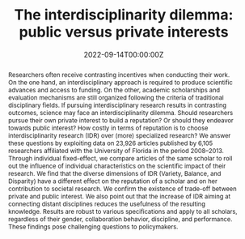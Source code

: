 ---
title: "The interdisciplinarity dilemma: public versus private interests"
authors:
- Magda Fontana
- Martina Iori
- Valerio Leone Sciabolazza
- admin

# Author notes (optional)
#author_notes:
#  - 'Equal contribution'
#  - 'Equal contribution'

date: "2022-09-14T00:00:00Z"
doi: "10.1016/j.respol.2022.104553"

# Schedule page publish date (NOT publication's date).
publishDate: "2022-06-11T00:00:00Z"

# Publication type.
# Accepts a single type but formatted as a YAML list (for Hugo requirements).
# Enter a publication type from the CSL standard.
publication_types: ["article-journal"]

# Publication name and optional abbreviated publication name.
publication: "*Research Policy*, 51(7)"
publication_short: "*Research Policy*, 51(7)"

abstract: Researchers often receive contrasting incentives when conducting their work. On the one hand, an interdisciplinary approach is required to produce scientific advances and access to funding. On the other, academic scholarships and evaluation mechanisms are still organized following the criteria of traditional disciplinary fields. If pursuing interdisciplinary research results in contrasting outcomes, science may face an interdisciplinarity dilemma. Should researchers pursue their own private interest to build a reputation? Or should they endeavor towards public interest? How costly in terms of reputation is to choose interdisciplinarity research (IDR) over (more) specialized research? We answer these questions by exploiting data on 23,926 articles published by 6,105 researchers affiliated with the University of Florida in the period 2008–2013. Through individual fixed-effect, we compare articles of the same scholar to roll out the influence of individual characteristics on the scientific impact of their research. We find that the diverse dimensions of IDR (Variety, Balance, and Disparity) have a different effect on the reputation of a scholar and on her contribution to societal research. We confirm the existence of trade-off between private and public interest. We also point out that the increase of IDR aiming at connecting distant disciplines reduces the usefulness of the resulting knowledge. Results are robust to various specifications and apply to all scholars, regardless of their gender, collaboration behavior, discipline, and performance. These findings pose challenging questions to policymakers.

# Summary. An optional shortened abstract.
summary: Funding agencies often reward researchers with an impact across different fields.Traditional evaluation mechanisms penalize researchers with small scientific impact. Interdisciplinarity is found to increase citing fields and decrease overall citations.Researchers hence receive contrasting incentives towards interdisciplinarity. Research policy has to overcome this public vs. private interest trade-off.

tags:
- Interdisciplinarity
- Research Policy
- Academic Career
- Generality
- Incentives
- Citations
featured: false

# Custom links (uncomment lines below)
# links:
# - name: Custom Link
#   url: http://example.org

url_pdf: https://re.public.polimi.it/retrieve/86bc8ff0-f7b2-4c35-8c69-cb776ae10aa3/postprint_interdisciplinarity_dilemma.pdf
url_code: ''
url_dataset: ''
url_poster: ''
url_project: ''
url_slides: ''
url_source: ''
url_video: ''


# Featured image
# To use, add an image named `featured.jpg/png` to your page's folder. 
image:
  caption: ""
  focal_point: ""
  preview_only: false

# Associated Projects (optional).
#   Associate this publication with one or more of your projects.
#   Simply enter your project's folder or file name without extension.
#   E.g. `internal-project` references `content/project/internal-project/index.md`.
#   Otherwise, set `projects: []`.
projects: []

# Slides (optional).
#   Associate this publication with Markdown slides.
#   Simply enter your slide deck's filename without extension.
#   E.g. `slides: "example"` references `content/slides/example/index.md`.
#   Otherwise, set `slides: ""`.
slides: ""
---